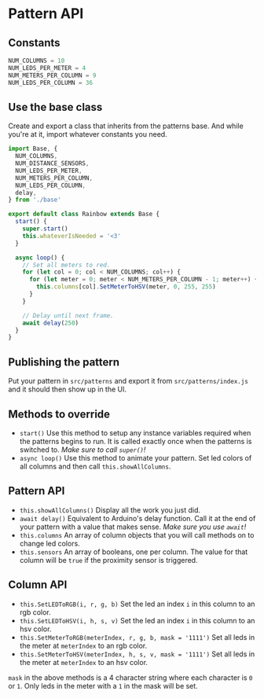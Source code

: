 # Pattern API

## Constants

```js
NUM_COLUMNS = 10
NUM_LEDS_PER_METER = 4
NUM_METERS_PER_COLUMN = 9
NUM_LEDS_PER_COLUMN = 36
```

## Use the base class

Create and export a class that inherits from the patterns base. And while you're at it, import whatever constants you need.

```js
import Base, {
  NUM_COLUMNS,
  NUM_DISTANCE_SENSORS,
  NUM_LEDS_PER_METER,
  NUM_METERS_PER_COLUMN,
  NUM_LEDS_PER_COLUMN,
  delay,
} from './base'

export default class Rainbow extends Base {
  start() {
    super.start()
    this.whateverIsNeeded = '<3'
  }

  async loop() {
    // Set all meters to red.
    for (let col = 0; col < NUM_COLUMNS; col++) {
      for (let meter = 0; meter < NUM_METERS_PER_COLUMN - 1; meter++) {
        this.columns[col].SetMeterToHSV(meter, 0, 255, 255)
      }
    }

    // Delay until next frame.
    await delay(250)
  }
}
```

## Publishing the pattern

Put your pattern in `src/patterns` and export it from `src/patterns/index.js` and it should then show up in the UI.

## Methods to override

- `start()` Use this method to setup any instance variables required when the patterns begins to run. It is called exactly once when the patterns is switched to. _Make sure to call `super()`!_
- `async loop()` Use this method to animate your pattern. Set led colors of all columns and then call `this.showAllColumns`.

## Pattern API

- `this.showAllColumns()` Display all the work you just did.
- `await delay()` Equivalent to Arduino's delay function. Call it at the end of your pattern with a value that makes sense. _Make sure you use `await`!_
- `this.columns` An array of column objects that you will call methods on to change led colors.
- `this.sensors` An array of booleans, one per column. The value for that column will be `true` if the proximity sensor is triggered.

## Column API

- `this.SetLEDToRGB(i, r, g, b)` Set the led an index `i` in this column to an rgb color.
- `this.SetLEDToHSV(i, h, s, v)` Set the led an index `i` in this column to an hsv color.
- `this.SetMeterToRGB(meterIndex, r, g, b, mask = '1111')` Set all leds in the meter at `meterIndex` to an rgb color.
- `this.SetMeterToHSV(meterIndex, h, s, v, mask = '1111')` Set all leds in the meter at `meterIndex` to an hsv color.

`mask` in the above methods is a 4 character string where each character is `0` or `1`. Only leds in the meter with a `1` in the mask will be set.
